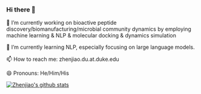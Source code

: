 ### Hi there 👋
🔭 I’m currently working on bioactive peptide discovery/biomanufacturing/microbial community dynamics by employing machine learning & NLP & molecular docking & dynamics simulation


🌱 I’m currently learning NLP, especially focusing on large language models.


📫 How to reach me: zhenjiao.du.at.duke.edu


😄 Pronouns: He/Him/His

<!--
**dzjxzyd/dzjxzyd** is a ✨ _special_ ✨ repository because its `README.md` (this file) appears on your GitHub profile.

Here are some ideas to get you started:

- 🔭 I’m currently working on bioactive peptide discovery by employing machine learning & NLP & molecular docking & dynamics simulation
- 🌱 I’m currently learning ...
- 👯 I’m looking to collaborate on ...
- 🤔 I’m looking for help with ...
- 💬 Ask me about ...
- 📫 How to reach me: ...
- 😄 Pronouns: ...
- ⚡ Fun fact: ...
-->

[![Zhenjiao's github stats](https://github-readme-stats.vercel.app/api?username=dzjxzyd&show_icons=true)](https://github.com/lileipisces/github-readme-stats)
